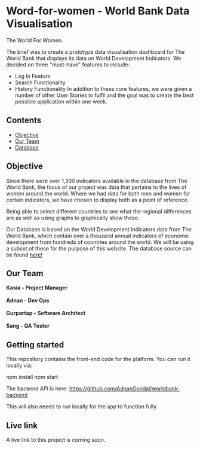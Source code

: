 # Word-for-women - World Bank Data Visualisation

The World For Women.

The brief was to create a prototype data visualisation dashboard for The World Bank that displays its data on World Development Indicators. 
We decided on three "must-have" features to include:
 - Log In Feature
 - Search Functionality
 - History Functionality
In addition to these core features, we were given a number of other User Stories to fulfil and the goal was to create the best possible application within one week. 


## Contents

 - [Objective](#Objective)
 - [Our Team](#Our-Team)
 - [Database](#Database)


## Objective

Since there were over 1,300 indicators available in the database from The World Bank, the focus of our project was data that pertains to the lives of women around the world. Where we had data for both men and women for certain indicators, we have chosen to display both as a point of reference. 

Being able to select different countries to see what the regional differences are as well as using graphs to graphically show these. 

Our Database is based on the World Development Indicators data from The World Bank, which contain over a thousand annual indicators of
economic development from hundreds of countries around the world. We will be using a subset of these for the purpose of this website.
The database source can be found [here!](https://www.kaggle.com/kaggle/world-development-indicators)

## Our Team

**Kasia - Project Manager**<br />
<br />
**Adnan - Dev Ops**<br />
<br />
**Gurpartap - Software Architect**<br />
<br />
**Sang - QA Tester**<br />

## Getting started

This repository contains the front-end code for the platform. You can run it locally via:

npm install
npm start

The backend API is here: https://github.com/AdnanGondal/worldbank-backend

This will also neeed to run locally for the app to function fully. 

## Live link

A live link to this project is coming soon. 



